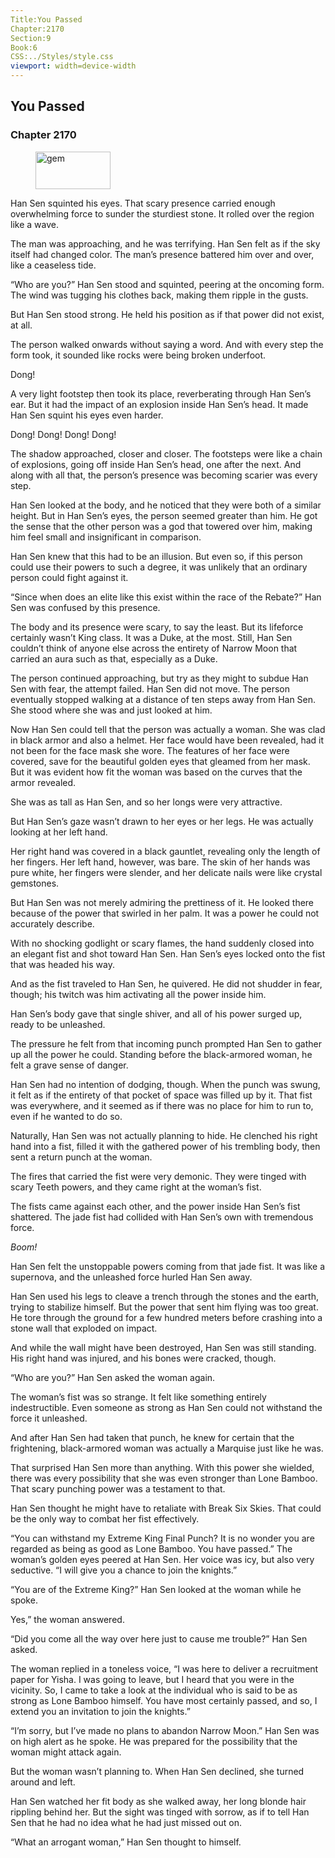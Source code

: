 ```yaml
---
Title:You Passed 
Chapter:2170 
Section:9 
Book:6 
CSS:../Styles/style.css 
viewport: width=device-width
---
```

  
## You Passed
### Chapter 2170
  
<figure>
	<img src="../Images/gem.gif" alt="gem" id="gem" width="120" height="60" />
</figure>
  

  
Han Sen squinted his eyes. That scary presence carried enough overwhelming force to sunder the sturdiest stone. It rolled over the region like a wave.

The man was approaching, and he was terrifying. Han Sen felt as if the sky itself had changed color. The man’s presence battered him over and over, like a ceaseless tide.

“Who are you?” Han Sen stood and squinted, peering at the oncoming form. The wind was tugging his clothes back, making them ripple in the gusts.

But Han Sen stood strong. He held his position as if that power did not exist, at all.

The person walked onwards without saying a word. And with every step the form took, it sounded like rocks were being broken underfoot.

Dong!

A very light footstep then took its place, reverberating through Han Sen’s ear. But it had the impact of an explosion inside Han Sen’s head. It made Han Sen squint his eyes even harder.

Dong! Dong! Dong! Dong!

The shadow approached, closer and closer. The footsteps were like a chain of explosions, going off inside Han Sen’s head, one after the next. And along with all that, the person’s presence was becoming scarier was every step.

Han Sen looked at the body, and he noticed that they were both of a similar height. But in Han Sen’s eyes, the person seemed greater than him. He got the sense that the other person was a god that towered over him, making him feel small and insignificant in comparison.

Han Sen knew that this had to be an illusion. But even so, if this person could use their powers to such a degree, it was unlikely that an ordinary person could fight against it.

“Since when does an elite like this exist within the race of the Rebate?” Han Sen was confused by this presence.

The body and its presence were scary, to say the least. But its lifeforce certainly wasn’t King class. It was a Duke, at the most. Still, Han Sen couldn’t think of anyone else across the entirety of Narrow Moon that carried an aura such as that, especially as a Duke.

The person continued approaching, but try as they might to subdue Han Sen with fear, the attempt failed. Han Sen did not move. The person eventually stopped walking at a distance of ten steps away from Han Sen. She stood where she was and just looked at him.

Now Han Sen could tell that the person was actually a woman. She was clad in black armor and also a helmet. Her face would have been revealed, had it not been for the face mask she wore. The features of her face were covered, save for the beautiful golden eyes that gleamed from her mask. But it was evident how fit the woman was based on the curves that the armor revealed.

She was as tall as Han Sen, and so her longs were very attractive.

But Han Sen’s gaze wasn’t drawn to her eyes or her legs. He was actually looking at her left hand.

Her right hand was covered in a black gauntlet, revealing only the length of her fingers. Her left hand, however, was bare. The skin of her hands was pure white, her fingers were slender, and her delicate nails were like crystal gemstones.

But Han Sen was not merely admiring the prettiness of it. He looked there because of the power that swirled in her palm. It was a power he could not accurately describe.

With no shocking godlight or scary flames, the hand suddenly closed into an elegant fist and shot toward Han Sen. Han Sen’s eyes locked onto the fist that was headed his way.

And as the fist traveled to Han Sen, he quivered. He did not shudder in fear, though; his twitch was him activating all the power inside him.

Han Sen’s body gave that single shiver, and all of his power surged up, ready to be unleashed.

The pressure he felt from that incoming punch prompted Han Sen to gather up all the power he could. Standing before the black-armored woman, he felt a grave sense of danger.

Han Sen had no intention of dodging, though. When the punch was swung, it felt as if the entirety of that pocket of space was filled up by it. That fist was everywhere, and it seemed as if there was no place for him to run to, even if he wanted to do so.

Naturally, Han Sen was not actually planning to hide. He clenched his right hand into a fist, filled it with the gathered power of his trembling body, then sent a return punch at the woman.

The fires that carried the fist were very demonic. They were tinged with scary Teeth powers, and they came right at the woman’s fist.

The fists came against each other, and the power inside Han Sen’s fist shattered. The jade fist had collided with Han Sen’s own with tremendous force.

*Boom!*

Han Sen felt the unstoppable powers coming from that jade fist. It was like a supernova, and the unleashed force hurled Han Sen away.

Han Sen used his legs to cleave a trench through the stones and the earth, trying to stabilize himself. But the power that sent him flying was too great. He tore through the ground for a few hundred meters before crashing into a stone wall that exploded on impact.

And while the wall might have been destroyed, Han Sen was still standing. His right hand was injured, and his bones were cracked, though.

“Who are you?” Han Sen asked the woman again.

The woman’s fist was so strange. It felt like something entirely indestructible. Even someone as strong as Han Sen could not withstand the force it unleashed.

And after Han Sen had taken that punch, he knew for certain that the frightening, black-armored woman was actually a Marquise just like he was.

That surprised Han Sen more than anything. With this power she wielded, there was every possibility that she was even stronger than Lone Bamboo. That scary punching power was a testament to that.

Han Sen thought he might have to retaliate with Break Six Skies. That could be the only way to combat her fist effectively.

“You can withstand my Extreme King Final Punch? It is no wonder you are regarded as being as good as Lone Bamboo. You have passed.” The woman’s golden eyes peered at Han Sen. Her voice was icy, but also very seductive. “I will give you a chance to join the knights.”

“You are of the Extreme King?” Han Sen looked at the woman while he spoke.

Yes,” the woman answered.

“Did you come all the way over here just to cause me trouble?” Han Sen asked.

The woman replied in a toneless voice, “I was here to deliver a recruitment paper for Yisha. I was going to leave, but I heard that you were in the vicinity. So, I came to take a look at the individual who is said to be as strong as Lone Bamboo himself. You have most certainly passed, and so, I extend you an invitation to join the knights.”

“I’m sorry, but I’ve made no plans to abandon Narrow Moon.” Han Sen was on high alert as he spoke. He was prepared for the possibility that the woman might attack again.

But the woman wasn’t planning to. When Han Sen declined, she turned around and left.

Han Sen watched her fit body as she walked away, her long blonde hair rippling behind her. But the sight was tinged with sorrow, as if to tell Han Sen that he had no idea what he had just missed out on.

“What an arrogant woman,” Han Sen thought to himself.